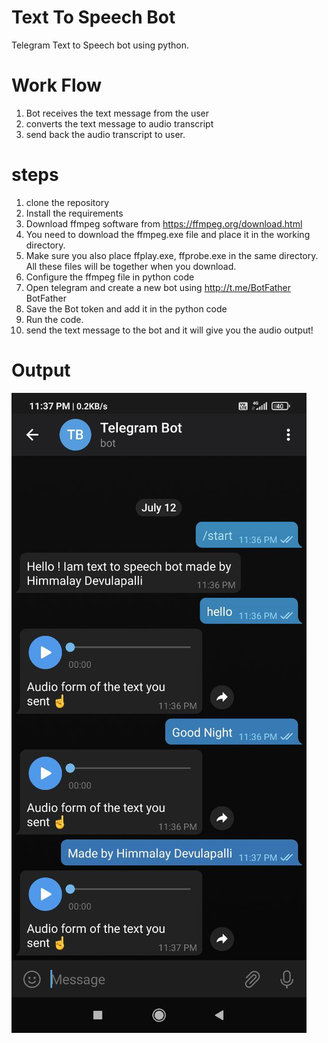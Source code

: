 # Text To Speech Bot 
Telegram Text to Speech bot using python.


# Work Flow 
1) Bot receives the text message from the user
2) converts the text message to audio transcript
3) send back the audio transcript to user.


# steps 
1) clone the repository 
2) Install the requirements 
3) Download ffmpeg software from https://ffmpeg.org/download.html
4) You need to download the ffmpeg.exe file and place it in the working directory.
5) Make sure you also place ffplay.exe, ffprobe.exe in the same directory. All these files will be together when you download.  
6) Configure the ffmpeg file in python code 
7) Open telegram and create a new bot using  http://t.me/BotFather BotFather
8) Save the Bot token and add it in the python code 
9) Run the code.
10) send the text message to the bot and it will give you the audio output! 


# Output 
![alt text](https://github.com/Himmalay-Devulapalli/Text-to-Speech-Bot/blob/main/output/output.png)
